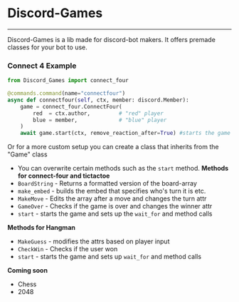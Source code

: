 # Discord-Games
---
Discord-Games is a lib made for discord-bot makers.
It offers premade classes for your bot to use.

### Connect 4 Example

```py
from Discord_Games import connect_four

@commands.command(name="connectfour")
async def connectfour(self, ctx, member: discord.Member):
    game = connect_four.ConnectFour(
        red  = ctx.author,         # "red" player
        blue = member,             # "blue" player
    )
    await game.start(ctx, remove_reaction_after=True) #starts the game

```
Or for a more custom setup you can create a class that inherits from the "Game" class
- You can overwrite certain methods such as the `start` method.
**Methods for connect-four and tictactoe**
- `BoardString` - Returns a formatted version of the board-array
- `make_embed`  - builds the embed that specifies who's turn it is etc.
- `MakeMove`    - Edits the array after a move and changes the turn attr
- `GameOver`    - Checks if the game is over and changes the winner attr
- `start`       - starts the game and sets up the `wait_for` and method calls

**Methods for Hangman**
- `MakeGuess`   - modifies the attrs based on player input
- `CheckWin`    - Checks if the user won
- `start`       - starts the game and sets up `wait_for` and method calls

**Coming soon**
- Chess
- 2048 
